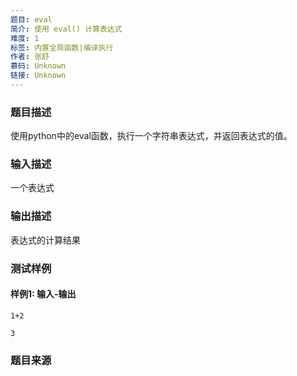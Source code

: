 ```yaml
---
题目: eval
简介: 使用 eval() 计算表达式
难度: 1
标签: 内置全局函数|编译执行
作者: 张舒
慕码: Unknown
链接: Unknown
---
```


### 题目描述

使用python中的eval函数，执行一个字符串表达式，并返回表达式的值。

### 输入描述

一个表达式

### 输出描述

表达式的计算结果

### 测试样例

#### 样例1: 输入-输出

```
1+2
```

```
3
```

### 题目来源

